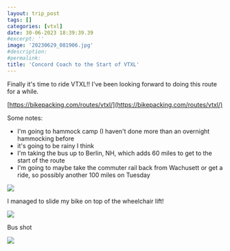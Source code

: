 ```yaml
---
layout: trip_post
tags: []
categories: [vtxl]
date: 30-06-2023 18:39:39.39
#excerpt: ''
image: '20230629_081906.jpg'
#description:
#permalink:
title: 'Concord Coach to the Start of VTXL'
---
```


Finally it's time to ride VTXL!! I've been looking forward to doing this route for a while.

[https://bikepacking.com/routes/vtxl/](https://bikepacking.com/routes/vtxl/)

Some notes:

- I'm going to hammock camp (I haven't done more than an overnight hammocking before
- it's going to be rainy I think
- I'm taking the bus up to Berlin, NH, which adds 60 miles to get to the start of the route
- I'm going to maybe take the commuter rail back from Wachusett or get a ride, so possibly another 100 miles on Tuesday

![](image57.png)

I managed to slide my bike on top of the wheelchair lift!

![](IMG_20230630_152302.jpg)

Bus shot

![](IMG_20230630_171504-01.jpeg)